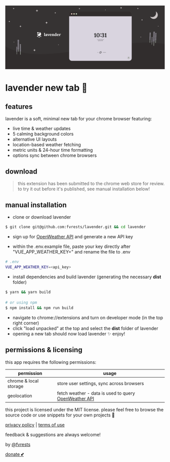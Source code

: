 ![illustration of a starry landscape with a screencap of the lavender app & the lavender logo](./promo/promo-marquee-1400@2x.png)

# lavender new tab 🌙

## features

lavender is a soft, minimal new tab for your chrome browser featuring:

-   live time & weather updates
-   5 calming background colors
-   alternative UI layouts
-   location-based weather fetching
-   metric units & 24-hour time formatting
-   options sync between chrome browsers

## download

> this extension has been submitted to the chrome web store for review. to try it out before it's published, see manual installation below!

## manual installation

-   clone or download lavender

```sh
$ git clone git@github.com:fvrests/lavender.git && cd lavender
```

-   sign up for [OpenWeather API](https://home.openweathermap.org/users/sign_upgenerate) and generate a new API key

-   within the .env.example file, paste your key directly after "VUE_APP_WEATHER_KEY=" and rename the file to .env

```sh
# .env
VUE_APP_WEATHER_KEY=<api_key>
```

-   install dependencies and build lavender (generating the necessary **dist** folder)

```sh
$ yarn && yarn build

# or using npm
$ npm install && npm run build
```

-   navigate to chrome://extensions and turn on developer mode (in the top right corner)
-   click "load unpacked" at the top and select the **dist** folder of lavender
-   opening a new tab should now load lavender ✨ enjoy!

## permissions & licensing

this app requires the following permissions:

| permission             | usage                                                                                       |
| ---------------------- | ------------------------------------------------------------------------------------------- |
| chrome & local storage | store user settings, sync across browsers                                                   |
| geolocation            | fetch weather - data is used to query [OpenWeather API](https://openweathermap.org/find?q=) |

this project is licensed under the MIT license. please feel free to browse the source code or use snippets for your own projects 💛

[privacy policy](https://github.com/fvrests/lavender/blob/main/privacy-policy.md) | [terms of use](https://github.com/fvrests/lavender/blob/main/terms-of-use.md)

feedback & suggestions are always welcome!

by [@fvrests](https://twitter.com/fvrests)

[donate 💕](https://givebutter.com/fvrests)
